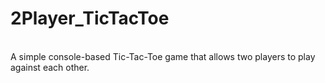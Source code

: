# 2Player_TicTacToe
<br>A simple console-based Tic-Tac-Toe game that allows two players to play against each other.</br>
